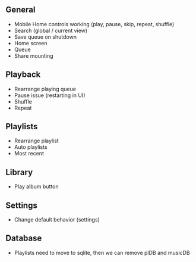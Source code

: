 ## General
* Mobile Home controls working (play, pause, skip, repeat, shuffle)
* Search (global / current view)
* Save queue on shutdown
* Home screen
* Queue
* Share mounting

## Playback
* Rearrange playing queue
* Pause issue (restarting in UI)
* Shuffle
* Repeat

## Playlists
* Rearrange playlist
* Auto playlists
 * Most recent

## Library
* Play album button

## Settings
* Change default behavior (settings)

## Database
* Playlists need to move to sqlite, then we can remove plDB and musicDB